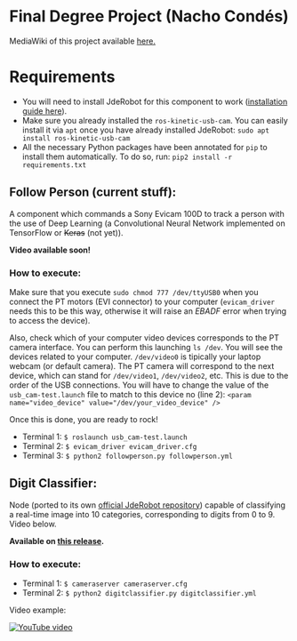 
# Final Degree Project (Nacho Condés)
MediaWiki of this project available [here.](http://jderobot.org/Naxvm-tfg)

# Requirements
* You will need to install JdeRobot for this component to work ([installation guide here](https://jderobot.org/Installation)).
* Make sure you already installed the `ros-kinetic-usb-cam`. You can easily install it via <code>apt</code> once you have already installed JdeRobot:
`sudo apt install ros-kinetic-usb-cam`
* All the necessary Python packages have been annotated for <code>pip</code> to install them automatically. To do so, run:
`pip2 install -r requirements.txt`

## Follow Person (current stuff):
A component which commands a Sony Evicam 100D to track a person with the use of Deep Learning (a Convolutional Neural Network implemented on TensorFlow or ~~Keras~~ (not yet)).

__Video available soon!__

### How to execute:
Make sure that you execute `sudo chmod 777 /dev/ttyUSB0` when you connect the PT motors (EVI connector) to your computer (`evicam_driver` needs this to be this way, otherwise it will raise an _EBADF_ error when trying to access the device).

Also, check which of your computer video devices corresponds to the PT camera interface. You can perform this launching `ls /dev`. You will see the devices related to your computer. `/dev/video0` is tipically your laptop webcam (or default camera). The PT camera will correspond to the next device, which can stand for `/dev/video1`, `/dev/video2`, etc. This is due to the order of the USB connections. You will have to change the value of the `usb_cam-test.launch` file to match to this device no (line 2):
  `<param name="video_device" value="/dev/your_video_device" />`

Once this is done, you are ready to rock!
* Terminal 1:
`$ roslaunch usb_cam-test.launch`
* Terminal 2:
`$ evicam_driver evicam_driver.cfg`
* Terminal 3:
`$ python2 followperson.py followperson.yml`





## Digit Classifier:
Node (ported to its own [official JdeRobot repository](https://github.com/JdeRobot/dl-digitclassifier)) capable of classifying a real-time image into 10 categories, corresponding to digits from 0 to 9. Video below.

__Available on [this release](https://github.com/RoboticsURJC-students/2017-tfg-nacho_condes/releases/tag/digit_classifier).__
### How to execute:
* Terminal 1:
`$ cameraserver cameraserver.cfg`
*  Terminal 2:
`$ python2 digitclassifier.py digitclassifier.yml`


Video example:

[
![YouTube video](http://img.youtube.com/vi/x-OhWal38Ak/0.jpg)](http://www.youtube.com/watch?v=x-OhWal38Ak)
